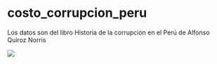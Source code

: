 # costo_corrupcion_peru
Los datos son del libro  Historia de la corrupción en el Perú de Alfonso Quiroz Norris
 
![](https://github.com/EvelynOr/costo_corrupcion_peru/blob/main/corrupci%C3%B3n_peru.png)
